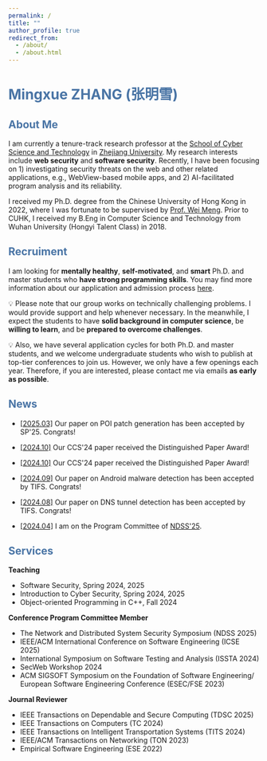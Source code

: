 ```yaml
---
permalink: /
title: ""
author_profile: true
redirect_from: 
  - /about/
  - /about.html
---
```

# <font color="#4974a5">Mingxue ZHANG (张明雪)</font>

## <font color="#4974a5">About Me</font>

I am currently a tenure-track research professor at the [School of Cyber Science and Technology](https://icsr.zju.edu.cn) in [Zhejiang University](https://www.zju.edu.cn). My research interests include **web security** and **software security**. Recently, I have been focusing on 1) investigating security threats on the web and other related applications, e.g., WebView-based mobile apps, and 2) AI-facilitated program analysis and its reliability.

I received my Ph.D. degree from the Chinese University of Hong Kong in 2022, where I was fortunate to be supervised by [Prof. Wei Meng](https://www.cse.cuhk.edu.hk/~wei). Prior to CUHK, I received my B.Eng in Computer Science and Technology from Wuhan University (Hongyi Talent Class) in 2018.

## <font color="#4974a5">Recruiment</font>

I am looking for **mentally healthy**, **self-motivated**, and **smart** Ph.D. and master students who **have strong programming skills**. You may find more information about our application and admission process [here](https://mp.weixin.qq.com/s/iijmFFZaEUYQKaRiIMTrKw).  

💡 Please note that our group works on technically challenging problems. I would provide support and help whenever necessary. In the meanwhile, I expect the students to have **solid background in computer science**, be **willing to learn**, and be **prepared to overcome challenges**. 

💡 Also, we have several application cycles for both Ph.D. and master students, and we welcome undergraduate students who wish to publish at top-tier conferences to join us. However, we only have a few openings each year. Therefore, if you are interested, please contact me via emails **as early as possible**.

## <font color="#4974a5">News</font>

- <ins>[2025.03]</ins> Our paper on POI patch generation has been accepted by SP'25. Congrats!
- <ins>[2024.10]</ins> Our CCS'24 paper received the Distinguished Paper Award!

- <ins>[2024.10]</ins> Our CCS'24 paper received the Distinguished Paper Award!
- <ins>[2024.09]</ins> Our paper on Android malware detection has been accepted by TIFS. Congrats!
- <ins>[2024.08]</ins> Our paper on DNS tunnel detection has been accepted by TIFS. Congrats!
- <ins>[2024.04]</ins> I am on the Program Committee of [NDSS'25](https://www.ndss-symposium.org/ndss2025/).

## <font color="#4974a5">Services</font>

**Teaching**
- Software Security, Spring 2024, 2025
- Introduction to Cyber Security, Spring 2024, 2025
- Object-oriented Programming in C++, Fall 2024

**Conference Program Committee Member**
- The Network and Distributed System Security Symposium (NDSS 2025)
- IEEE/ACM International Conference on Software Engineering (ICSE 2025)
- International Symposium on Software Testing and Analysis (ISSTA 2024)
- SecWeb Workshop 2024
- ACM SIGSOFT Symposium on the Foundation of Software Engineering/ European Software Engineering Conference (ESEC/FSE 2023)

**Journal Reviewer**
- IEEE Transactions on Dependable and Secure Computing (TDSC 2025)
- IEEE Transactions on Computers (TC 2024)
- IEEE Transactions on Intelligent Transportation Systems (TITS 2024)
- IEEE/ACM Transactions on Networking (TON 2023)
- Empirical Software Engineering (ESE 2022)
